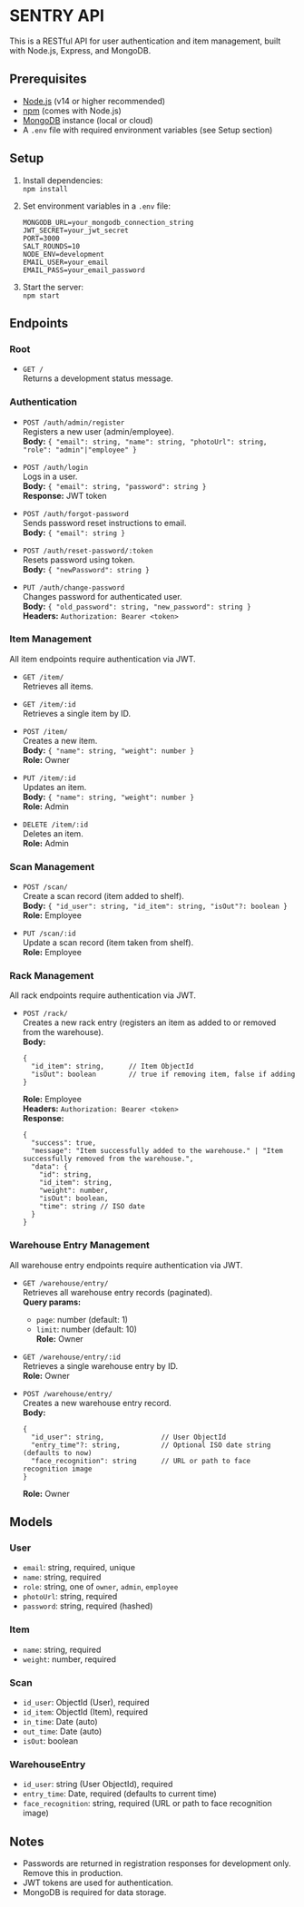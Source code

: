 # SENTRY API

This is a RESTful API for user authentication and item management, built with Node.js, Express, and MongoDB.

## Prerequisites

- [Node.js](https://nodejs.org/) (v14 or higher recommended)
- [npm](https://www.npmjs.com/) (comes with Node.js)
- [MongoDB](https://www.mongodb.com/) instance (local or cloud)
- A `.env` file with required environment variables (see Setup section)

## Setup

1. Install dependencies:  
   `npm install`

2. Set environment variables in a `.env` file:
   ```
   MONGODB_URL=your_mongodb_connection_string
   JWT_SECRET=your_jwt_secret
   PORT=3000
   SALT_ROUNDS=10
   NODE_ENV=development
   EMAIL_USER=your_email
   EMAIL_PASS=your_email_password
   ```

3. Start the server:  
   `npm start`

## Endpoints

### Root

- `GET /`  
  Returns a development status message.

### Authentication

- `POST /auth/admin/register`  
  Registers a new user (admin/employee).  
  **Body:** `{ "email": string, "name": string, "photoUrl": string, "role": "admin"|"employee" }`

- `POST /auth/login`  
  Logs in a user.  
  **Body:** `{ "email": string, "password": string }`  
  **Response:** JWT token

- `POST /auth/forgot-password`  
  Sends password reset instructions to email.  
  **Body:** `{ "email": string }`

- `POST /auth/reset-password/:token`  
  Resets password using token.  
  **Body:** `{ "newPassword": string }`

- `PUT /auth/change-password`  
  Changes password for authenticated user.  
  **Body:** `{ "old_password": string, "new_password": string }`  
  **Headers:** `Authorization: Bearer <token>`

### Item Management

All item endpoints require authentication via JWT.

- `GET /item/`  
  Retrieves all items.

- `GET /item/:id`  
  Retrieves a single item by ID.

- `POST /item/`  
  Creates a new item.  
  **Body:** `{ "name": string, "weight": number }`  
  **Role:** Owner

- `PUT /item/:id`  
  Updates an item.  
  **Body:** `{ "name": string, "weight": number }`  
  **Role:** Admin

- `DELETE /item/:id`  
  Deletes an item.  
  **Role:** Admin

### Scan Management

- `POST /scan/`  
  Create a scan record (item added to shelf).  
  **Body:** `{ "id_user": string, "id_item": string, "isOut"?: boolean }`  
  **Role:** Employee

- `PUT /scan/:id`  
  Update a scan record (item taken from shelf).  
  **Role:** Employee

### Rack Management

All rack endpoints require authentication via JWT.

- `POST /rack/`  
  Creates a new rack entry (registers an item as added to or removed from the warehouse).  
  **Body:**  
  ```
  {
    "id_item": string,      // Item ObjectId
    "isOut": boolean        // true if removing item, false if adding
  }
  ```
  **Role:** Employee  
  **Headers:** `Authorization: Bearer <token>`  
  **Response:**  
  ```
  {
    "success": true,
    "message": "Item successfully added to the warehouse." | "Item successfully removed from the warehouse.",
    "data": {
      "id": string,
      "id_item": string,
      "weight": number,
      "isOut": boolean,
      "time": string // ISO date
    }
  }
  ```

### Warehouse Entry Management

All warehouse entry endpoints require authentication via JWT.

- `GET /warehouse/entry/`  
  Retrieves all warehouse entry records (paginated).  
  **Query params:**  
  - `page`: number (default: 1)  
  - `limit`: number (default: 10)  
  **Role:** Owner

- `GET /warehouse/entry/:id`  
  Retrieves a single warehouse entry by ID.  
  **Role:** Owner

- `POST /warehouse/entry/`  
  Creates a new warehouse entry record.  
  **Body:**  
  ```
  {
    "id_user": string,              // User ObjectId
    "entry_time"?: string,          // Optional ISO date string (defaults to now)
    "face_recognition": string      // URL or path to face recognition image
  }
  ```
  **Role:** Owner

## Models

### User

- `email`: string, required, unique
- `name`: string, required
- `role`: string, one of `owner`, `admin`, `employee`
- `photoUrl`: string, required
- `password`: string, required (hashed)

### Item

- `name`: string, required
- `weight`: number, required

### Scan

- `id_user`: ObjectId (User), required
- `id_item`: ObjectId (Item), required
- `in_time`: Date (auto)
- `out_time`: Date (auto)
- `isOut`: boolean

### WarehouseEntry

- `id_user`: string (User ObjectId), required
- `entry_time`: Date, required (defaults to current time)
- `face_recognition`: string, required (URL or path to face recognition image)

## Notes

- Passwords are returned in registration responses for development only. Remove this in production.
- JWT tokens are used for authentication.
- MongoDB is required for data storage.